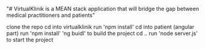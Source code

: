 "# VirtualKlinik is a MEAN stack application that will bridge the gap between medical practitioners and patients" 

 clone the repo
 cd into virtualklinik
 run 'npm install'
 cd into patient (angular part)
 run 'npm install' 
 'ng buidl' to build the project
 cd ..
 run 'node server.js' to start the project
 
